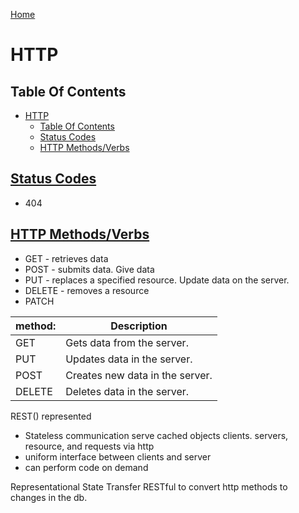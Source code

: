 <!--
 * This file is part of RS Cheat Sheets.
 *
 * RS Cheat Sheets is free software: you can redistribute it and/or modify
 * it under the terms of the GNU General Public License as published by
 * the Free Software Foundation, either version 3 of the License, or
 * (at your option) any later version.
 *
 * RS Cheat Sheets is distributed in the hope that it will be useful,
 * but WITHOUT ANY WARRANTY; without even the implied warranty of
 * MERCHANTABILITY or FITNESS FOR A PARTICULAR PURPOSE.  See the
 * GNU General Public License for more details.
 *
 * You should have received a copy of the GNU General Public License
 * along with RS Cheat Sheets. If not, see <https://www.gnu.org/licenses/>.
 */
-->

[Home](./README.md)

# HTTP

## Table Of Contents

<!-- TOC -->

- [HTTP](#http)
	- [Table Of Contents](#table-of-contents)
	- [Status Codes](#status-codes)
	- [HTTP Methods/Verbs](#http-methodsverbs)

<!-- /TOC -->

## [Status Codes](#table-of-contents)
- 404

## [HTTP Methods/Verbs](#table-of-contents)
- GET - retrieves data
- POST - submits data. Give data
- PUT - replaces a specified resource. Update data on the server.
- DELETE - removes a resource
- PATCH

| method: | Description                     |
|---------|---------------------------------|
| GET     | Gets data from the server.      |
| PUT     | Updates data in the server.     |
| POST    | Creates new data in the server. |
| DELETE  | Deletes data in the server.     |


REST() represented 
  - Stateless communication
  serve cached objects
  clients. servers, resource, and requests via http
  - uniform interface between clients and server
  - can perform code on demand

Representational State Transfer
RESTful to convert http methods to changes in the db.
